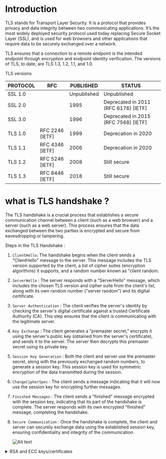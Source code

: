 # Introduction

TLS stands for Transport Layer Security. It is a protocol that provides privacy and data integrity between two communicating applications. It’s the most widely deployed security protocol used today replacing Secure Socket Layer (SSL), and is used for web browsers and other applications that require data to be securely exchanged over a network.

TLS ensures that a connection to a remote endpoint is the intended endpoint through encryption and endpoint identity verification. The versions of TLS, to date, are TLS 1.3, 1.2, 1.1, and 1.0.

TLS versions

| PROTOCOL | RFC                   | PUBLISHED | STATUS                             |
|----------|-----------------------|-----------|------------------------------------|
| SSL 1.0  |                       | Unpublished| Unpublished                        |
| SSL 2.0  |                       | 1995      | Deprecated in 2011 (RFC 6176) [IETF] |
| SSL 3.0  |                       | 1996      | Deprecated in 2015 (RFC 7568) [IETF] |
| TLS 1.0  | RFC 2246 [IETF]      | 1999      | Deprecation in 2020               |
| TLS 1.1  | RFC 4346 [IETF]      | 2006      | Deprecation in 2020               |
| TLS 1.2  | RFC 5246 [IETF]      | 2008      | Still secure                       |
| TLS 1.3  | RFC 8446 [IETF]      | 2018      | Still secure                       |


# what is TLS handshake ? 

The TLS handshake is a crucial process that establishes a secure communication channel between a client (such as a web browser) and a server (such as a web server). This process ensures that the data exchanged between the two parties is encrypted and secure from eavesdropping or tampering.


Steps in the TLS Handshake : 
1. `ClientHello`: The handshake begins when the client sends a "ClientHello" message to the server. This message includes the TLS version supported by the client, a list of cipher suites (encryption algorithms) it supports, and a random number known as "client random.
2. `ServerHello` : The server responds with a "ServerHello" message, which includes the chosen TLS version and cipher suite from the client's list, along with its own random number ("server random") and its digital certificate.
3. `Server Authentication` : The client verifies the server's identity by checking the server's digital certificate against a trusted Certificate Authority (CA). This step ensures that the client is communicating with the legitimate server.
4. `Key Exchange` : The client generates a "premaster secret," encrypts it using the server's public key (obtained from the server's certificate), and sends it to the server. The server then decrypts this premaster secret using its private key.
5. `Session Key Generation` : Both the client and server use the premaster secret, along with the previously exchanged random numbers, to generate a session key. This session key is used for symmetric encryption of the data transmitted during the session.
6. `ChangeCipherSpec` : The client sends a message indicating that it will now use the session key for encrypting further messages.
7. `Finished Messages` : The client sends a "finished" message encrypted with the session key, indicating that its part of the handshake is complete. The server responds with its own encrypted "finished" message, completing the handshake.
8. `Secure Communication` : Once the handshake is complete, the client and server can securely exchange data using the established session key, ensuring confidentiality and integrity of the communication.

   

   ![Alt text](https://aboutssl.org/wp-content/uploads/2020/03/ssl-handshake-10-steps.svg)



<details>
<summary>RSA and ECC keys/certificates</summary>

Here are some details:

- **Key Pair**: RSA generates a public and private key pair. The public key is shared openly, while the private key is kept secret.
- **Encryption and Decryption**: Data encrypted with the public key can only be decrypted with the corresponding private key. This ensures that only the intended recipient can access the information.
- **Digital Signatures**: RSA is also used to create digital signatures, which verify the authenticity and integrity of a message or document.

</details>





